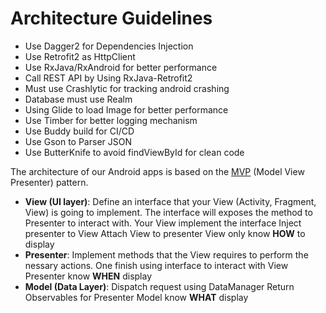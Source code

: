 # Architecture Guidelines

* Use Dagger2 for Dependencies Injection
* Use Retrofit2 as HttpClient
* Use RxJava/RxAndroid for better performance
* Call REST API by Using RxJava-Retrofit2
* Must use Crashlytic for tracking android crashing
* Database must use Realm
* Using Glide to load Image for better performance
* Use Timber for better logging mechanism
* Use Buddy build for CI/CD
* Use Gson to Parser JSON 
* Use ButterKnife to avoid findViewById for clean code

The architecture of our Android apps is based on the [MVP](https://en.wikipedia.org/wiki/Model%E2%80%93view%E2%80%93presenter) (Model View Presenter) pattern.

* __View (UI layer)__: 
Define an interface that your View (Activity, Fragment, View) is going to implement. The interface will exposes the method to Presenter to interact with.
Your View implement the interface
Inject presenter to View
Attach View to presenter
View only know __HOW__ to display
* __Presenter__: 
Implement methods that the View requires to perform the nessary actions.
One finish using interface to interact with View
Presenter know __WHEN__ display
* __Model (Data Layer)__: 
Dispatch request using DataManager
Return Observables for Presenter
Model know __WHAT__ display

